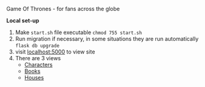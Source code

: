 Game Of Thrones - for fans across the globe

**Local set-up**

1. Make ```start.sh``` file executable ```chmod 755 start.sh```
2. Run migration if necessary, in some situations they are run automatically ```flask db upgrade```
3. visit [localhost:5000](http://127.0.0.1:5000/) to view site
4. There are 3 views
    - [Characters](http://127.0.0.1:5000/characters)
    - [Books](http://127.0.0.1:5000/books)
    - [Houses](http://127.0.0.1:5000/houses)


